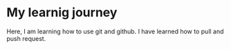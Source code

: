 # My learnig journey

Here, I am learning how to use git and github.
I have learned how to pull and push request.